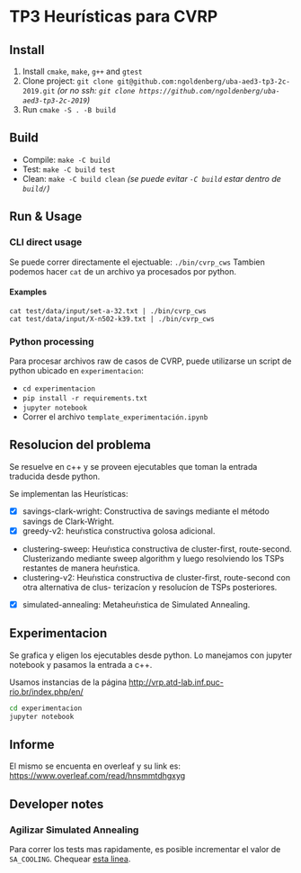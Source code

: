 # TP3 Heurísticas para CVRP

## Install
1) Install `cmake`, `make`, `g++` and `gtest` 
2) Clone project: `git clone git@github.com:ngoldenberg/uba-aed3-tp3-2c-2019.git` 
_(or no ssh: `git clone https://github.com/ngoldenberg/uba-aed3-tp3-2c-2019`)_ 
3) Run `cmake -S . -B build`

## Build
- Compile: `make -C build`
- Test: `make -C build test`
- Clean: `make -C build clean`
_(se puede evitar `-C build` estar dentro de `build/`)_

## Run & Usage
### CLI direct usage
Se puede correr directamente el ejectuable: `./bin/cvrp_cws`
Tambien podemos hacer `cat` de un archivo ya procesados por python. 
#### Examples
```
cat test/data/input/set-a-32.txt | ./bin/cvrp_cws
cat test/data/input/X-n502-k39.txt | ./bin/cvrp_cws
```

### Python processing
Para procesar archivos raw de casos de CVRP, puede utilizarse un script de python ubicado en `experimentacion`:
- `cd experimentacion`
- `pip install -r requirements.txt`
- `jupyter notebook`
- Correr el archivo `template_experimentación.ipynb`

## Resolucion del problema
Se resuelve en c++ y se proveen ejecutables que toman la entrada traducida desde python.

Se implementan las Heurísticas: 
- [x] savings-clark-wright: Constructiva de savings mediante el método savings de Clark-Wright.
- [x] greedy-v2: heuŕıstica constructiva golosa adicional.
- clustering-sweep: Heuŕıstica constructiva de cluster-first, route-second. Clusterizando mediante sweep algorithm y luego resolviendo los TSPs restantes de manera heuŕıstica.
- clustering-v2: Heuŕıstica constructiva de cluster-first, route-second con otra alternativa de clus- terizacíon y resolucíon de TSPs posteriores.
- [x] simulated-annealing: Metaheuŕıstica de Simulated Annealing.

## Experimentacion
Se grafica y eligen los ejecutables desde python. Lo manejamos con jupyter notebook y pasamos la entrada a c++.

Usamos instancias de la página http://vrp.atd-lab.inf.puc-rio.br/index.php/en/

```bash
cd experimentacion
jupyter notebook
```

## Informe
El mismo se encuenta en overleaf y su link es: https://www.overleaf.com/read/hnsmmtdhgxyg

## Developer notes

### Agilizar Simulated Annealing
Para correr los tests mas rapidamente, es posible incrementar el valor de `SA_COOLING`. 
Chequear [esta linea](https://github.com/ngoldenberg/uba-aed3-tp3-2c-2019/blob/alg/sa/src/config/defaults.h#L6).


